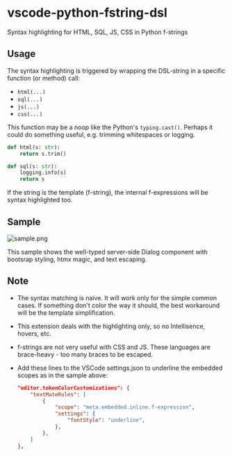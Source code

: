 # vscode-python-fstring-dsl

Syntax highlighting for HTML, SQL, JS, CSS in Python f-strings

## Usage

The syntax highlighting is triggered by wrapping the DSL-string in a
specific function (or method) call:

- `html(...)`
- `sql(...)`
- `js(...)`
- `css(...)`

This function may be a noop like the Python's `typing.cast()`. Perhaps it could do something useful, e.g. trimming whitespaces or logging.

```python
def html(s: str):
    return s.trim()
```

```python
def sql(s: str):
    logging.info(s)
    return s
```

If the string is the template (f-string), the internal f-expressions will be syntax highlighted too.

## Sample

![sample.png](https://raw.githubusercontent.com/jkmnt/vscode-python-fstring-dsl/sample.png)

This sample shows the well-typed server-side Dialog component with
bootsrap styling, htmx magic, and text escaping.

## Note

- The syntax matching is naive. It will work only for the simple common cases. If something don't color the way it should, the best workaround will be the template simplification.

- This extension deals with the highlighting only, so no Intellisence, hovers, etc.

- f-strings are not very useful with CSS and JS. These languages are brace-heavy - too many braces to be escaped.

- Add these lines to the VSCode settings.json to underline the embedded scopes as in the sample above:
  ```json
  "editor.tokenColorCustomizations": {
      "textMateRules": [
          {
              "scope": "meta.embedded.inline.f-expression",
              "settings": {
                  "fontStyle": "underline",
              },
          },
      ]
  },
  ```
